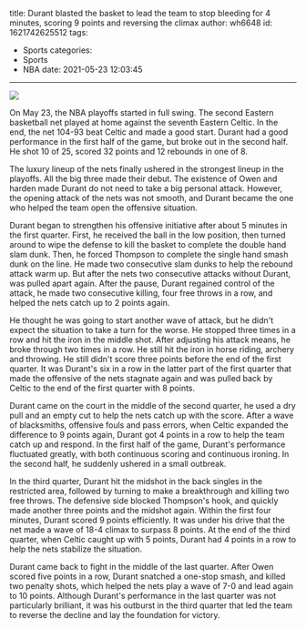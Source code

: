 title: Durant blasted the basket to lead the team to stop bleeding for 4 minutes, scoring 9 points and reversing the climax
author: wh6648
id: 1621742625512
tags: 
- Sports
categories: 
- Sports
- NBA
date: 2021-05-23 12:03:45
---
![](https://p9.itc.cn/q_70/images01/20210523/dcc4800b8d02453f83b4a69662800196.jpeg)


On May 23, the NBA playoffs started in full swing. The second Eastern basketball net played at home against the seventh Eastern Celtic. In the end, the net 104-93 beat Celtic and made a good start. Durant had a good performance in the first half of the game, but broke out in the second half. He shot 10 of 25, scored 32 points and 12 rebounds in one of 8.

The luxury lineup of the nets finally ushered in the strongest lineup in the playoffs. All the big three made their debut. The existence of Owen and harden made Durant do not need to take a big personal attack. However, the opening attack of the nets was not smooth, and Durant became the one who helped the team open the offensive situation.

Durant began to strengthen his offensive initiative after about 5 minutes in the first quarter. First, he received the ball in the low position, then turned around to wipe the defense to kill the basket to complete the double hand slam dunk. Then, he forced Thompson to complete the single hand smash dunk on the line. He made two consecutive slam dunks to help the rebound attack warm up. But after the nets two consecutive attacks without Durant, was pulled apart again. After the pause, Durant regained control of the attack, he made two consecutive killing, four free throws in a row, and helped the nets catch up to 2 points again.

He thought he was going to start another wave of attack, but he didn't expect the situation to take a turn for the worse. He stopped three times in a row and hit the iron in the middle shot. After adjusting his attack means, he broke through two times in a row. He still hit the iron in horse riding, archery and throwing. He still didn't score three points before the end of the first quarter. It was Durant's six in a row in the latter part of the first quarter that made the offensive of the nets stagnate again and was pulled back by Celtic to the end of the first quarter with 8 points.

Durant came on the court in the middle of the second quarter, he used a dry pull and an empty cut to help the nets catch up with the score. After a wave of blacksmiths, offensive fouls and pass errors, when Celtic expanded the difference to 9 points again, Durant got 4 points in a row to help the team catch up and respond. In the first half of the game, Durant's performance fluctuated greatly, with both continuous scoring and continuous ironing. In the second half, he suddenly ushered in a small outbreak.

In the third quarter, Durant hit the midshot in the back singles in the restricted area, followed by turning to make a breakthrough and killing two free throws. The defensive side blocked Thompson's hook, and quickly made another three points and the midshot again. Within the first four minutes, Durant scored 9 points efficiently. It was under his drive that the net made a wave of 18-4 climax to surpass 8 points. At the end of the third quarter, when Celtic caught up with 5 points, Durant had 4 points in a row to help the nets stabilize the situation.

Durant came back to fight in the middle of the last quarter. After Owen scored five points in a row, Durant snatched a one-stop smash, and killed two penalty shots, which helped the nets play a wave of 7-0 and lead again to 10 points. Although Durant's performance in the last quarter was not particularly brilliant, it was his outburst in the third quarter that led the team to reverse the decline and lay the foundation for victory.

